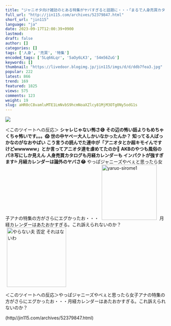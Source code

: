 ```yaml
---
title: "ジャニオタ向け雑誌のとある特集がヤバすぎると話題に・・・「まるで人身売買カタログだ」「シャレじゃない怖さ」 "
full_url: "http://jin115.com/archives/52379847.html"
short_url: "jin115"
language: "ja"
date: 2023-09-17T12:00:39+0900
lastmod: 
draft: false
author: []
categories: []
tags: ['人身', '売買', '特集']
encoded_tags: ['5Lq66Lqr', '5aOy6LK3', '54m56ZuG']
keywords: []
thumbnail: "https://livedoor.blogimg.jp/jin115/imgs/d/d/ddb7fea3.jpg"
popular: 222
latest: 866
trend: 169
featured: 1825
views: 575
comments: 123
weight: 19
slug: aHR0cC8vamluMTE1LmNvbS9hcmNoaXZlcy81MjM3OTg0Ny5odG1s
---
```


![](https://livedoor.blogimg.jp/jin115/imgs/d/d/ddb7fea3.jpg)

<div><a name='more'></a> ＜このツイートへの反応＞ <b>シャレじゃない怖さ😅</b> <b>その辺の怖い話よりもめちゃくちゃ怖いです。。。😱</b> <b>世の中ヤベー大人しかいなかったんか？</b> <b>知ってる人ばっかなのがなおやばい</b> <b>こう言うの読んでた連中が「アニオタとか超キモイんですけどwwwwww」とか言ってアニオタ達を虐めてたのか🌚</b> <b>AKBのやつも風俗のパネ写にしか見えん</b> <b>人身売買カタログも月経カレンダーも インパクトが強すぎます💦</b> <b>月経カレンダーは論外のヤバさ😂</b> やっぱジャニーズやべぇと思ったら女子アナの特集の方がさらにエグかったお・・・ <img src='https//livedoor.blogimg.jp/jin115/imgs/d/6/d6ab94c5.gif' alt='yaruo-sirome1' width='173' border='0' hspace='5' class='pict'> 月経カレンダーはあたおかすぎる。これ訴えられないのか？ <img src='https//livedoor.blogimg.jp/jin115/imgs/e/8/e81c286f.gif' alt='やらない夫 否定 それはないわ' width='186' border='0' hspace='5' class='pict'> <p>＜このツイートへの反応＞やっぱジャニーズやべぇと思ったら女子アナの特集の方がさらにエグかったお・・・月経カレンダーはあたおかすぎる。これ訴えられないのか？</p></div>

(http//jin115.com/archives/52379847.html)
